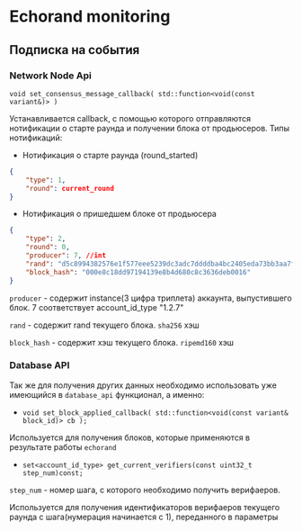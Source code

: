 # Echorand monitoring

## Подписка на события

### Network Node Api

`void set_consensus_message_callback( std::function<void(const variant&)> )`

Устанавливается callback, с помощью которого отправляются нотификации о старте раунда и получении блока от продьюсеров. Типы нотификаций:

* Нотификация о старте раунда (round_started)

```json
{
    "type": 1,
    "round": current_round
}
```

* Нотификация о пришедшем блоке от продьюсера

```json
{
    "type": 2,
    "round": 0,
    "producer": 7, //int
    "rand": "d5c8994382576e1f577eee5239dc3adc7ddddba4bc2405eda73bb3aa7faa76c7",
    "block_hash": "000e8c18dd97194139e8b4d680c8c3636deb0016"
}
```

`producer` - содержит instance(3 цифра триплета) аккаунта, выпустившего блок. 7 соответствует account_id_type "1.2.7"

`rand` - содержит rand текущего блока. `sha256` хэш

`block_hash` - содержит хэш текущего блока. `ripemd160` хэш

### Database API

Так же для получения других данных необходимо использовать уже имеющийся в `database_api` функционал, а именно:

* `void set_block_applied_callback( std::function<void(const variant& block_id)> cb );`

Используется для получения блоков, которые применяются в результате работы `echorand`

* `set<account_id_type> get_current_verifiers(const uint32_t step_num)const;`

`step_num` - номер шага, с которого необходимо получить верифаеров.

Используется для получения идентификаторов верифаеров текущего раунда с шага(нумерация начинается с 1), переданного в параметры